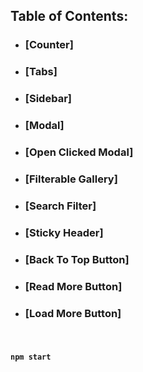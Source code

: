 
## Table of Contents:

- ### [Counter]
- ### [Tabs]
- ### [Sidebar]
- ### [Modal]
- ### [Open Clicked Modal]
- ### [Filterable Gallery]
- ### [Search Filter]
- ### [Sticky Header]
- ### [Back To Top Button]
- ### [Read More Button]
- ### [Load More Button]

<br/>



#### `npm start`
